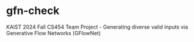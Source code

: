 # gfn-check
KAIST 2024 Fall CS454 Team Project - Generating diverse valid inputs via Generative Flow Networks (GFlowNet)

